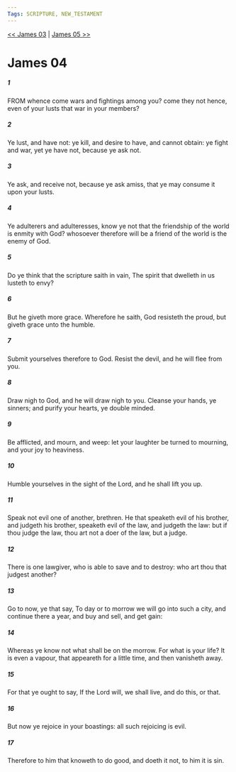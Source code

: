 ```yaml
---
Tags: SCRIPTURE, NEW_TESTAMENT
---
```


[<< James 03](NEW_TESTAMENT/20_James/James_03.md) | [James 05 >>](NEW_TESTAMENT/20_James/James_05.md)

# James 04

##### 1

FROM whence come wars and fightings among you? come they not hence, even of your lusts that war in your members?

##### 2

Ye lust, and have not: ye kill, and desire to have, and cannot obtain: ye fight and war, yet ye have not, because ye ask not.

##### 3

Ye ask, and receive not, because ye ask amiss, that ye may consume it upon your lusts.

##### 4

Ye adulterers and adulteresses, know ye not that the friendship of the world is enmity with God? whosoever therefore will be a friend of the world is the enemy of God.

##### 5

Do ye think that the scripture saith in vain, The spirit that dwelleth in us lusteth to envy?

##### 6

But he giveth more grace. Wherefore he saith, God resisteth the proud, but giveth grace unto the humble.

##### 7

Submit yourselves therefore to God. Resist the devil, and he will flee from you.

##### 8

Draw nigh to God, and he will draw nigh to you. Cleanse your hands, ye sinners; and purify your hearts, ye double minded.

##### 9

Be afflicted, and mourn, and weep: let your laughter be turned to mourning, and your joy to heaviness.

##### 10

Humble yourselves in the sight of the Lord, and he shall lift you up.

##### 11

Speak not evil one of another, brethren. He that speaketh evil of his brother, and judgeth his brother, speaketh evil of the law, and judgeth the law: but if thou judge the law, thou art not a doer of the law, but a judge.

##### 12

There is one lawgiver, who is able to save and to destroy: who art thou that judgest another?

##### 13

Go to now, ye that say, To day or to morrow we will go into such a city, and continue there a year, and buy and sell, and get gain:

##### 14

Whereas ye know not what shall be on the morrow. For what is your life? It is even a vapour, that appeareth for a little time, and then vanisheth away.

##### 15

For that ye ought to say, If the Lord will, we shall live, and do this, or that.

##### 16

But now ye rejoice in your boastings: all such rejoicing is evil.

##### 17

Therefore to him that knoweth to do good, and doeth it not, to him it is sin.
